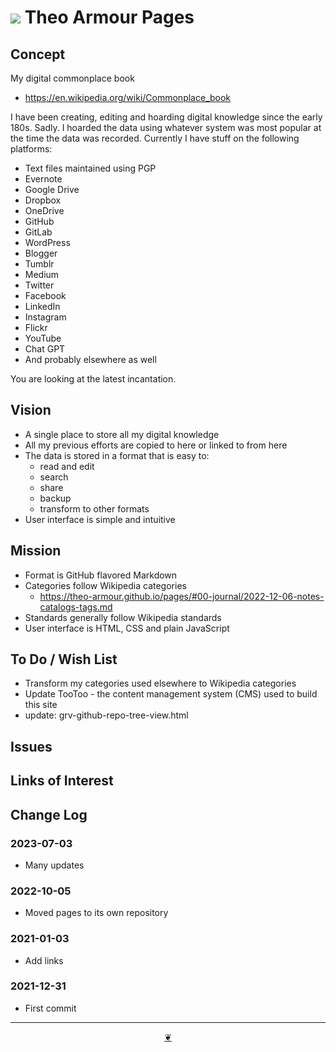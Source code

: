 # [![](https://pushme-pullyou.github.io/assets/svg/octicon.svg )](https://github.com/theo-armour/pages/ "Source code on GitHub" ) Theo Armour Pages

## Concept

My digital commonplace book

* https://en.wikipedia.org/wiki/Commonplace_book

I have been creating, editing and hoarding digital knowledge since the early 180s. Sadly. I hoarded the data using whatever system was most popular at the time the data was recorded. Currently I have stuff on the following platforms:

* Text files maintained using PGP
* Evernote
* Google Drive
* Dropbox
* OneDrive
* GitHub
* GitLab
* WordPress
* Blogger
* Tumblr
* Medium
* Twitter
* Facebook
* LinkedIn
* Instagram
* Flickr
* YouTube
* Chat GPT
* And probably elsewhere as well

You are looking at the latest incantation.

## Vision

* A single place to store all my digital knowledge
* All my previous efforts are copied to here or linked to from here
* The data is stored in a format that is easy to:
  * read and edit
  * search
  * share
  * backup
  * transform to other formats
* User interface is simple and intuitive

## Mission

* Format is GitHub flavored Markdown
* Categories follow Wikipedia categories
  * https://theo-armour.github.io/pages/#00-journal/2022-12-06-notes-catalogs-tags.md
* Standards generally follow Wikipedia standards
* User interface is HTML, CSS and plain JavaScript


## To Do / Wish List

* Transform my categories used elsewhere to Wikipedia categories
* Update TooToo - the content management system (CMS) used to build this site
* update: grv-github-repo-tree-view.html


## Issues

## Links of Interest


## Change Log

### 2023-07-03

* Many updates

### 2022-10-05

* Moved pages to its own repository

### 2021-01-03

* Add links

### 2021-12-31

* First commit


***

<center title="Hello! Click me to go up to the top" ><a class=aDingbat href=javascript:window.scrollTo(0,0);> ❦ </a></center>
